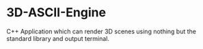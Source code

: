 # 3D-ASCII-Engine
C++ Application which can render 3D scenes using nothing but the standard library and output terminal.
